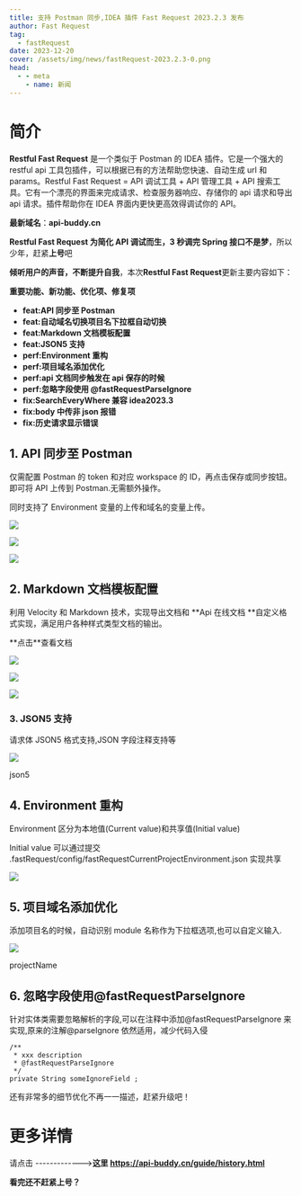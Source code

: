 ```yaml
---
title: 支持 Postman 同步,IDEA 插件 Fast Request 2023.2.3 发布
author: Fast Request
tag:
  - fastRequest
date: 2023-12-20
cover: /assets/img/news/fastRequest-2023.2.3-0.png
head:
  - - meta
    - name: 新闻
---
```


# 简介

**Restful Fast Request** 是一个类似于 Postman 的 IDEA 插件。它是一个强大的 restful api 工具包插件，可以根据已有的方法帮助您快速、自动生成 url 和 params。Restful Fast Request = API 调试工具 + API 管理工具 + API 搜索工具。它有一个漂亮的界面来完成请求、检查服务器响应、存储你的 api 请求和导出 api 请求。插件帮助你在 IDEA 界面内更快更高效得调试你的 API。

**最新域名**：**api-buddy.cn**

**Restful Fast Request 为简化 API 调试而生，3 秒调完 Spring 接口不是梦**，所以少年，赶紧**上号**吧

**倾听用户的声音，不断提升自我**，本次**Restful Fast Request**更新主要内容如下：

**重要功能、新功能、优化项、修复项**

- **feat:API 同步至 Postman**
- **feat:自动域名切换项目名下拉框自动切换**
- **feat:Markdown 文档模板配置**
- **feat:JSON5 支持**
- **perf:Environment 重构**
- **perf:项目域名添加优化**
- **perf:api 文档同步触发在 api 保存的时候**
- **perf:忽略字段使用 @fastRequestParseIgnore**
- **fix:SearchEveryWhere 兼容 idea2023.3**
- **fix:body 中传非 json 报错**
- **fix:历史请求显示错误**

## 1\. API 同步至 Postman

仅需配置 Postman 的 token 和对应 workspace 的 ID，再点击保存或同步按钮。即可将 API 上传到 Postman.无需额外操作。

同时支持了 Environment 变量的上传和域名的变量上传。

![](/assets/img/news/fastRequest-2023.2.3-0.png)

![](/assets/img/news/fastRequest-2023.2.3-1.png)

![](/assets/img/news/fastRequest-2023.2.3-2.png)

## 2. **Markdown 文档模板配置**

利用 Velocity 和 Markdown 技术，实现导出文档和 \*\*Api 在线文档 \*\*自定义格式实现，满足用户各种样式类型文档的输出。

\*\*点击\*\*查看文档

![](/assets/img/news/fastRequest-2023.2.3-3.png)

![](/assets/img/news/fastRequest-2023.2.3-4.png)

![](/assets/img/news/fastRequest-2023.2.3-5.png)

### 3\. JSON5 支持

请求体 JSON5 格式支持,JSON 字段注释支持等

![](/assets/img/news/fastRequest-2023.2.3-6.png)

json5

## 4\. Environment 重构

Environment 区分为本地值(Current value)和共享值(Initial value)

Initial value 可以通过提交 .fastRequest/config/fastRequestCurrentProjectEnvironment.json 实现共享

![](/assets/img/news/fastRequest-2023.2.3-7.png)

## 5\. 项目域名添加优化

添加项目名的时候，自动识别 module 名称作为下拉框选项,也可以自定义输入.

![](/assets/img/news/fastRequest-2023.2.3-8.png)

projectName

## 6\. 忽略字段使用@fastRequestParseIgnore

针对实体类需要忽略解析的字段,可以在注释中添加@fastRequestParseIgnore 来实现,原来的注解@parseIgnore 依然适用，减少代码入侵

```
/**
 * xxx description
 * @fastRequestParseIgnore
 */
private String someIgnoreField ;

```

还有非常多的细节优化不再一一描述，赶紧升级吧！

# 更多详情

请点击 ------------->**这里 https://api-buddy.cn/guide/history.html**

**看完还不赶紧上号？**
